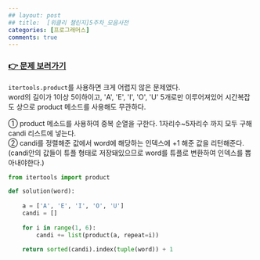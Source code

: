 ```yaml
---
## layout: post
## title:  [위클리 챌린지]5주차_모음사전
categories: [프로그래머스]
comments: true
---
```


### [👉 문제 보러가기](https://programmers.co.kr/learn/courses/30/lessons/84512)  


`itertools.product`를 사용하면 크게 어렵지 않은 문제였다.  
word의 길이가 1이상 5이하이고, 'A', 'E', 'I', 'O', 'U' 5개로만 이루어져있어 시간복잡도 상으로 product 메소드를 사용해도 무관하다.


①
product 메소드를 사용하여 중복 순열을 구한다. 1자리수~5자리수 까지 모두 구해 candi 리스트에 넣는다.  
②
candi를 정렬해준 값에서 word에 해당하는 인덱스에 +1 해준 값을 리턴해준다.  
(candi안의 값들이 튜플 형태로 저장돼있으므로 word를 튜플로 변환하여 인덱스를 뽑아내야한다.)


```python
from itertools import product

def solution(word):
    
    a = ['A', 'E', 'I', 'O', 'U']
    candi = []
    
    for i in range(1, 6):
        candi += list(product(a, repeat=i))
    
    return sorted(candi).index(tuple(word)) + 1
```